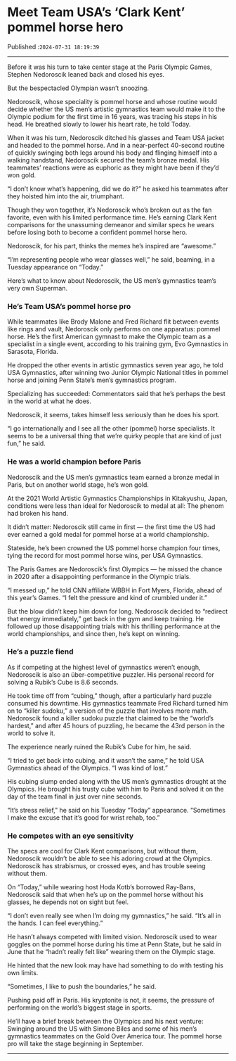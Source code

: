 # Meet Team USA’s ‘Clark Kent’ pommel horse hero

Published :`2024-07-31 18:19:39`

---

Before it was his turn to take center stage at the Paris Olympic Games, Stephen Nedoroscik leaned back and closed his eyes.

But the bespectacled Olympian wasn’t snoozing.

Nedoroscik, whose speciality is pommel horse and whose routine would decide whether the US men’s artistic gymnastics team would make it to the Olympic podium for the first time in 16 years, was tracing his steps in his head. He breathed slowly to lower his heart rate, he told Today.

When it was his turn, Nedoroscik ditched his glasses and Team USA jacket and headed to the pommel horse. And in a near-perfect 40-second routine of quickly swinging both legs around his body and flinging himself into a walking handstand, Nedoroscik secured the team’s bronze medal. His teammates’ reactions were as euphoric as they might have been if they’d won gold.

“I don’t know what’s happening, did we do it?” he asked his teammates after they hoisted him into the air, triumphant.

Though they won together, it’s Nedoroscik who’s broken out as the fan favorite, even with his limited performance time. He’s earning Clark Kent comparisons for the unassuming demeanor and similar specs he wears before losing both to become a confident pommel horse hero.

Nedoroscik, for his part, thinks the memes he’s inspired are “awesome.”

“I’m representing people who wear glasses well,” he said, beaming, in a Tuesday appearance on “Today.”

Here’s what to know about Nedoroscik, the US men’s gymnastics team’s very own Superman.

### He’s Team USA’s pommel horse pro

While teammates like Brody Malone and Fred Richard flit between events like rings and vault, Nedoroscik only performs on one apparatus: pommel horse. He’s the first American gymnast to make the Olympic team as a specialist in a single event, according to his training gym, Evo Gymnastics in Sarasota, Florida.

He dropped the other events in artistic gymnastics seven year ago, he told USA Gymnastics, after winning two Junior Olympic National titles in pommel horse and joining Penn State’s men’s gymnastics program.

Specializing has succeeded: Commentators said that he’s perhaps the best in the world at what he does.

Nedoroscik, it seems, takes himself less seriously than he does his sport.

“I go internationally and I see all the other (pommel) horse specialists. It seems to be a universal thing that we’re quirky people that are kind of just fun,” he said.

### He was a world champion before Paris

Nedoroscik and the US men’s gymnastics team earned a bronze medal in Paris, but on another world stage, he’s won gold.

At the 2021 World Artistic Gymnastics Championships in Kitakyushu, Japan, conditions were less than ideal for Nedoroscik to medal at all: The phenom had broken his hand.

It didn’t matter: Nedoroscik still came in first — the first time the US had ever earned a gold medal for pommel horse at a world championship.

Stateside, he’s been crowned the US pommel horse champion four times, tying the record for most pommel horse wins, per USA Gymnastics.

The Paris Games are Nedoroscik’s first Olympics — he missed the chance in 2020 after a disappointing performance in the Olympic trials.

“I messed up,” he told CNN affiliate WBBH in Fort Myers, Florida, ahead of this year’s Games. “I felt the pressure and kind of crumbled under it.”

But the blow didn’t keep him down for long. Nedoroscik decided to “redirect that energy immediately,” get back in the gym and keep training. He followed up those disappointing trials with his thrilling performance at the world championships, and since then, he’s kept on winning.

### He’s a puzzle fiend

As if competing at the highest level of gymnastics weren’t enough, Nedoroscik is also an über-competitive puzzler. His personal record for solving a Rubik’s Cube is 8.6 seconds.

He took time off from “cubing,” though, after a particularly hard puzzle consumed his downtime. His gymnastics teammate Fred Richard turned him on to “killer sudoku,” a version of the puzzle that involves more math. Nedoroscik found a killer sudoku puzzle that claimed to be the “world’s hardest,” and after 45 hours of puzzling, he became the 43rd person in the world to solve it.

The experience nearly ruined the Rubik’s Cube for him, he said.

“I tried to get back into cubing, and it wasn’t the same,” he told USA Gymnastics ahead of the Olympics. “I was kind of lost.”

His cubing slump ended along with the US men’s gymnastics drought at the Olympics. He brought his trusty cube with him to Paris and solved it on the day of the team final in just over nine seconds.

“It’s stress relief,” he said on his Tuesday “Today” appearance. “Sometimes I make the excuse that it’s good for wrist rehab, too.”

### He competes with an eye sensitivity

The specs are cool for Clark Kent comparisons, but without them, Nedoroscik wouldn’t be able to see his adoring crowd at the Olympics. Nedoroscik has strabismus, or crossed eyes, and has trouble seeing without them.

On “Today,” while wearing host Hoda Kotb’s borrowed Ray-Bans, Nedoroscik said that when he’s up on the pommel horse without his glasses, he depends not on sight but feel.

“I don’t even really see when I’m doing my gymnastics,” he said. “It’s all in the hands. I can feel everything.”

He hasn’t always competed with limited vision. Nedoroscik used to wear goggles on the pommel horse during his time at Penn State, but he said in June that he “hadn’t really felt like” wearing them on the Olympic stage.

He hinted that the new look may have had something to do with testing his own limits.

“Sometimes, I like to push the boundaries,” he said.

Pushing paid off in Paris. His kryptonite is not, it seems, the pressure of performing on the world’s biggest stage in sports.

He’ll have a brief break between the Olympics and his next venture: Swinging around the US with Simone Biles and some of his men’s gymnastics teammates on the Gold Over America tour. The pommel horse pro will take the stage beginning in September.

---

